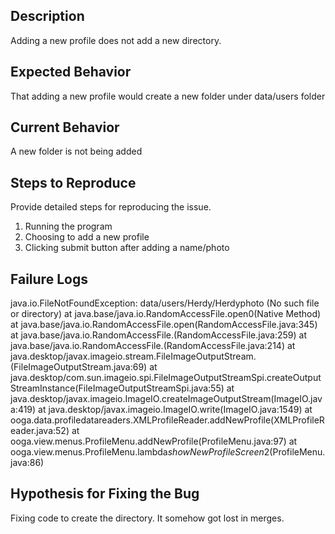 ## Description

Adding a new profile does not add a new directory.

## Expected Behavior

That adding a new profile would create a new folder under data/users folder

## Current Behavior

A new folder is not being added 

## Steps to Reproduce

Provide detailed steps for reproducing the issue.

 1. Running the program
 1. Choosing to add a new profile
 1. Clicking submit button after adding a name/photo

## Failure Logs

java.io.FileNotFoundException: data/users/Herdy/Herdyphoto (No such file or directory)
	at java.base/java.io.RandomAccessFile.open0(Native Method)
	at java.base/java.io.RandomAccessFile.open(RandomAccessFile.java:345)
	at java.base/java.io.RandomAccessFile.<init>(RandomAccessFile.java:259)
	at java.base/java.io.RandomAccessFile.<init>(RandomAccessFile.java:214)
	at java.desktop/javax.imageio.stream.FileImageOutputStream.<init>(FileImageOutputStream.java:69)
	at java.desktop/com.sun.imageio.spi.FileImageOutputStreamSpi.createOutputStreamInstance(FileImageOutputStreamSpi.java:55)
	at java.desktop/javax.imageio.ImageIO.createImageOutputStream(ImageIO.java:419)
	at java.desktop/javax.imageio.ImageIO.write(ImageIO.java:1549)
	at ooga.data.profiledatareaders.XMLProfileReader.addNewProfile(XMLProfileReader.java:52)
	at ooga.view.menus.ProfileMenu.addNewProfile(ProfileMenu.java:97)
	at ooga.view.menus.ProfileMenu.lambda$showNewProfileScreen$2(ProfileMenu.java:86)

## Hypothesis for Fixing the Bug
Fixing code to create the directory. It somehow got lost in merges. 

